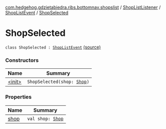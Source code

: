 [com.hedgehog.gdzietabiedra.ribs.bottomnav.shopslist](../../../index.md) / [ShopListListener](../../index.md) / [ShopListEvent](../index.md) / [ShopSelected](./index.md)

# ShopSelected

`class ShopSelected : `[`ShopListEvent`](../index.md) [(source)](https://github.com/asvid/GdzieTaBiedra/tree/master/app/src/main/java/com/hedgehog/gdzietabiedra/ribs/bottomnav/shopslist/ShopListListener.kt#L10)

### Constructors

| Name | Summary |
|---|---|
| [&lt;init&gt;](-init-.md) | `ShopSelected(shop: `[`Shop`](../../../../com.github.asvid.biedra.domain/-shop/index.md)`)` |

### Properties

| Name | Summary |
|---|---|
| [shop](shop.md) | `val shop: `[`Shop`](../../../../com.github.asvid.biedra.domain/-shop/index.md) |
